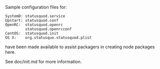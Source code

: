 Sample configuration files for:
```
SystemD: statusquod.service
Upstart: statusquod.conf
OpenRC:  statusquod.openrc
         statusquod.openrcconf
CentOS:  statusquod.init
OS X:    org.statusquo.statusquod.plist
```
have been made available to assist packagers in creating node packages here.

See doc/init.md for more information.
